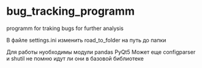# bug_tracking_programm
programm for traking bugs for further analysis



В файле settings.ini изменить road_to_folder на путь до папки

Для работы нуобходимы модули 
pandas
PyQt5
Может еще configparser и shutil не помню идут ли они в базовой библиотеке

